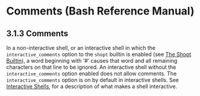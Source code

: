 # Comments \(Bash Reference Manual\)

## 3.1.3 Comments

In a non-interactive shell, or an interactive shell in which the `interactive_comments` option to the `shopt` builtin is enabled \(see [The Shopt Builtin](the-shopt-builtin-bash-reference-manual.md#The-Shopt-Builtin)\), a word beginning with ‘\#’ causes that word and all remaining characters on that line to be ignored. An interactive shell without the `interactive_comments` option enabled does not allow comments. The `interactive_comments` option is on by default in interactive shells. See [Interactive Shells](interactive-shells-bash-reference-manual.md#Interactive-Shells), for a description of what makes a shell interactive.

